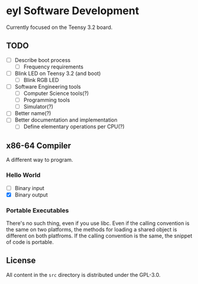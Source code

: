 # eyl Software Development

Currently focused on the Teensy 3.2 board.

## TODO

- [ ] Describe boot process
  - [ ] Frequency requirements
- [ ] Blink LED on Teensy 3.2 (and boot)
  - [ ] Blink RGB LED
- [ ] Software Engineering tools
  - [ ] Computer Science tools(?)
  - [ ] Programming tools
  - [ ] Simulator(?)
- [ ] Better name(?)
- [ ] Better documentation and implementation
  - [ ] Define elementary operations per CPU(?)

## x86-64 Compiler

A different way to program.

### Hello World

- [ ] Binary input
- [x] Binary output

### Portable Executables

There's no such thing, even if you use libc. Even if the calling convention is
the same on two platforms, the methods for loading a shared object is different
on both platfroms. If the calling convention is the same, the snippet of code is
portable.

## License

All content in the `src` directory is distributed under the GPL-3.0.
